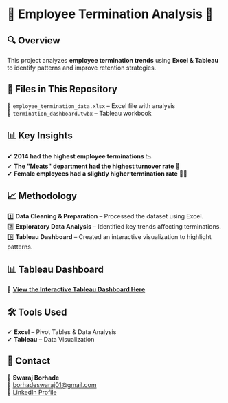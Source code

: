 # 🏢 Employee Termination Analysis 🚀  

## 🔍 Overview  
This project analyzes **employee termination trends** using **Excel & Tableau** to identify patterns and improve retention strategies.  

## 📂 Files in This Repository  
📌 `employee_termination_data.xlsx` – Excel file with analysis  
📌 `termination_dashboard.twbx` – Tableau workbook  

## 📊 Key Insights  
✔ **2014 had the highest employee terminations** 📉  
✔ **The "Meats" department had the highest turnover rate** 🍖  
✔ **Female employees had a slightly higher termination rate** 👩‍💼  

## 📈 Methodology  
1️⃣ **Data Cleaning & Preparation** – Processed the dataset using Excel.  
2️⃣ **Exploratory Data Analysis** – Identified key trends affecting terminations.  
3️⃣ **Tableau Dashboard** – Created an interactive visualization to highlight patterns.  

## 📊 Tableau Dashboard  
🔗 **[View the Interactive Tableau Dashboard Here](https://public.tableau.com/views/YourDashboardName)**  

## 🛠 Tools Used  
✔ **Excel** – Pivot Tables & Data Analysis  
✔ **Tableau** – Data Visualization  

## 📢 Contact  
👤 **Swaraj Borhade**  
📧 borhadeswaraj01@gmail.com  
🔗 [LinkedIn Profile](https://www.linkedin.com/in/swaraj-borhade)  
